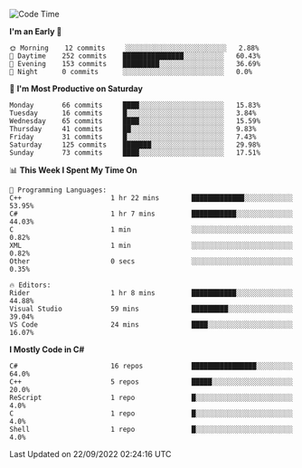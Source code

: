 <!--START_SECTION:waka-->
![Code Time](http://img.shields.io/badge/Code%20Time-823%20hrs%2032%20mins-blue)

**I'm an Early 🐤** 

```text
🌞 Morning    12 commits     ░░░░░░░░░░░░░░░░░░░░░░░░░   2.88% 
🌆 Daytime    252 commits    ███████████████░░░░░░░░░░   60.43% 
🌃 Evening    153 commits    █████████░░░░░░░░░░░░░░░░   36.69% 
🌙 Night      0 commits      ░░░░░░░░░░░░░░░░░░░░░░░░░   0.0%

```
📅 **I'm Most Productive on Saturday** 

```text
Monday       66 commits     ████░░░░░░░░░░░░░░░░░░░░░   15.83% 
Tuesday      16 commits     █░░░░░░░░░░░░░░░░░░░░░░░░   3.84% 
Wednesday    65 commits     ████░░░░░░░░░░░░░░░░░░░░░   15.59% 
Thursday     41 commits     ██░░░░░░░░░░░░░░░░░░░░░░░   9.83% 
Friday       31 commits     █░░░░░░░░░░░░░░░░░░░░░░░░   7.43% 
Saturday     125 commits    ███████░░░░░░░░░░░░░░░░░░   29.98% 
Sunday       73 commits     ████░░░░░░░░░░░░░░░░░░░░░   17.51%

```


📊 **This Week I Spent My Time On** 

```text
💬 Programming Languages: 
C++                      1 hr 22 mins        █████████████░░░░░░░░░░░░   53.95% 
C#                       1 hr 7 mins         ███████████░░░░░░░░░░░░░░   44.03% 
C                        1 min               ░░░░░░░░░░░░░░░░░░░░░░░░░   0.82% 
XML                      1 min               ░░░░░░░░░░░░░░░░░░░░░░░░░   0.82% 
Other                    0 secs              ░░░░░░░░░░░░░░░░░░░░░░░░░   0.35%

🔥 Editors: 
Rider                    1 hr 8 mins         ███████████░░░░░░░░░░░░░░   44.88% 
Visual Studio            59 mins             █████████░░░░░░░░░░░░░░░░   39.04% 
VS Code                  24 mins             ████░░░░░░░░░░░░░░░░░░░░░   16.07%

```

**I Mostly Code in C#** 

```text
C#                       16 repos            ████████████████░░░░░░░░░   64.0% 
C++                      5 repos             █████░░░░░░░░░░░░░░░░░░░░   20.0% 
ReScript                 1 repo              █░░░░░░░░░░░░░░░░░░░░░░░░   4.0% 
C                        1 repo              █░░░░░░░░░░░░░░░░░░░░░░░░   4.0% 
Shell                    1 repo              █░░░░░░░░░░░░░░░░░░░░░░░░   4.0%

```



 Last Updated on 22/09/2022 02:24:16 UTC
<!--END_SECTION:waka-->
